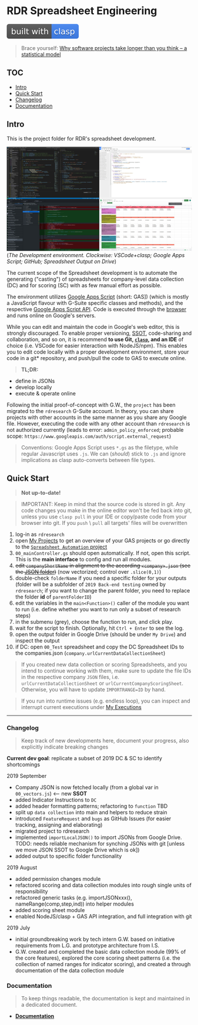 # RDR Spreadsheet Engineering

[![clasp](docs/img/built%20with-clasp-4285f4.svg)](https://github.com/google/clasp)

> Brace yourself: [Why software projects take longer than you think – a statistical model](https://erikbern.com/2019/04/15/why-software-projects-take-longer-than-you-think-a-statistical-model.html)

## TOC

+ [Intro](#intro)
+ [Quick Start](#quick-start)
+ [Changelog](#changelog)
+ [Documentation](#documentation)

## Intro

This is the project folder for RDR's spreadsheet development.

![The development environment](docs/img/dev_environment.jpg)
(*The Development environment. Clockwise: VSCode+clasp; Google Apps Script; GitHub; Spreadsheet Output on Drive*)

The current scope of the Spreadsheet development is to automate the generating ("casting") of spreadsheets for company-level data collection (DC) and for scoring (SC) with as few manual effort as possible.

The environment utilizes [Google Apps Script](https://developers.google.com/apps-script/) (short: GAS]) (which is mostly a JavaScript flavour with G-Suite specific classes and methods), and the respective [Google Apps Script API](https://www.google.com/script/start/). Code is executed through the [browser](https://script.google.com/home/my) and runs online on Google's servers.

While you can edit and maintain the code in Google's web editor, this is strongly discouraged. To enable proper versioning, [SSOT](https://en.wikipedia.org/wiki/Single_source_of_truth), code-sharing and collaboration, and so on, it is recommend **to use Git, [`clasp`](https://github.com/google/clasp), and an IDE** of choice (i.e. VSCode for easier interaction with NodeJS/npm). This enables you to edit code locally with a proper development environment, store your code in a git* repository, and push/pull the code to GAS to execute online.

> **TL;DR:**

+ define in JSONs
+ develop locally
+ execute & operate online

Following the initial proof-of-concept with G.W., the `project` has been migrated to the `rdresearch` G-Suite account. In theory, you can share projects with other accounts in the same manner as you share any Google file. However, executing the code with any other account than `rdresearch` is not authorized currently (leads to error: `admin_policy_enforced`; probable scope: `https://www.googleapis.com/auth/script.external_request`)

> Conventions: Google Apps Script uses `*.gs` as the filetype, while regular Javascript uses `.js`. We can (*should*) stick to `.js` and ignore implications as clasp auto-converts between file types.

## Quick Start

> **Not up-to-date!**

> IMPORTANT: Keep in mind that the source code is stored in git. Any code changes you make in the online editor won't be fed back into git, unless you use `clasp pull` in your IDE or copy/paste code from your browser into git. If you `push` \ `pull` all targets' files will be overwritten

1. log-in as `rdresearch`
2. open [My Projects](https://script.google.com/home/my) to get an overview of your GAS projects or go directly to the [`Spreadsheet Automation` project](https://script.google.com/a/opentechinstitute.org/d/1ZrUTGLLDXMZxkDB8BRaBpPb-p4ObTJrKI8FfJUN6cL10Iggc0TTalSC5)
3. `00_mainController.gs` should open automatically. If not, open this script. This is the **main interface** to config and run all modules.
4. ~~edit `companyShortName` in alignment to the according `<company>.json` (see the [JSON folder](/json/))~~ (now vectorized; control over `.slice(0,1)`)
5. double-check `folderName` if you need a specific folder for your outputs (folder will be a subfolder of `2019 Back-end testing` owned by `rdresearch`; if you want to change the parent folder, you need to replace the folder **id**  of `parentFolderID`)
6. edit the variables in the `main<Function>()` caller of the module you want to run (i.e. define whether you want to run only a subset of research steps)
7. in the submenu (grey), choose the function to run, and click play. 
8. wait for the script to finish. Optionally, hit `Ctrl + Enter` to see the log.
9. open the output folder in Google Drive (should be under `My Drive`) and inspect the output
10. if DC: open `00_Test` spreadsheet and copy the DC Spreadsheet IDs to the companies.json (`company.urlCurrentDataCollectionSheet`)

> If you created new data collection or scoring Spreadsheets, and you intend to continue working with them, make sure to update the file IDs in the respective company `JSON` files, i.e. `urlCurrentDataCollectionSheet` or `urlCurrentCompanyScoringSheet`. Otherwise, you will have to update `IMPORTRANGE=ID` by hand.

> If you run into runtime issues (e.g. endless loop), you can inspect and interrupt current executions under [My Executions](https://script.google.com/u/3/home/executions)

<hr/>

### Changelog

> Keep track of new developments here, document your progress, also explicitly indicate breaking changes

**Current dev goal**: replicate a subset of 2019 DC & SC to identify shortcomings

2019 September

+ Company JSON is now fetched locally (from a global var in `00_vectors.js`) <-- new **SSOT**
+ added Indicator Instructions to `DC`
+ added header formatting patterns; refactoring to `function` TBD
+ split up `data collection` into main and helpers to reduce strain
+ introduced `FeatureRequest` and `bugs` as GitHub Issues (for easier tracking, assigning and elaborating)
+ migrated project to rdresearch
+ implemented `importLocalJSON()` to import JSONs from Google Drive. TODO: needs reliable mechanism for synching JSONs with git [unless we move JSON SSOT to Google Drive which is ok])
+ added output to specific folder functionality

2019 August

+ added permission changes module
+ refactored scoring and data collection modules into rough single units of responsibility
+ refactored generic tasks (e.g. importJSONxxx(), nameRange(comp,step,ind)) into helper modules
+ added scoring sheet module
+ enabled NodeJS/clasp + GAS API integration, and full integration with git

2019 July

+ initial groundbreaking work by tech intern G.W. based on initiative requirements from L.G. and prototype architecture from I.S.
+ G.W. created and completed the basic data collection module (99% of the core features), explored the core scoring sheet patterns (i.e. the collection of named ranges for indicator scoring), and created a through documentation of the data collection module

### Documentation

> To keep things readable, the documentation is kept and maintained in a dedicated document.

+ [**Documentation**](docs/documentation.MD)
